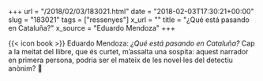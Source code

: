 +++
url = "/2018/02/03/183021.html"
date = "2018-02-03T17:30:21+00:00"
slug = "183021"
tags = ["ressenyes"]
x_url = ""
title = "¿Qué está pasando en Cataluña?"
x_source = "Eduardo Mendoza"
+++

{{< icon book >}} Eduardo Mendoza: *¿Qué está pasando en Cataluña?* Cap a la meitat del llibre, que és curtet, m’assalta una sospita: aquest narrador en primera persona, podria ser el mateix de les novel·les del detectiu anònim? 🤔

